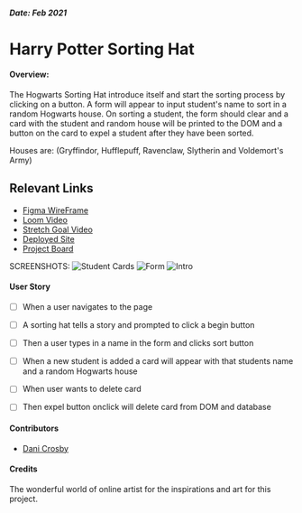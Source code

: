 ##### Date: Feb 2021

# Harry Potter Sorting Hat


#### Overview: 

The Hogwarts Sorting Hat introduce itself and start the sorting process by clicking on a button. A form will appear to input student's name to sort in a random Hogwarts house. On sorting a student, the form should clear and a card with the student and random house will be printed to the DOM and a button on the card to expel a student after they have been sorted.

Houses are: (Gryffindor, Hufflepuff, Ravenclaw, Slytherin and Voldemort's Army)

## Relevant Links
- [Figma WireFrame](https://user-images.githubusercontent.com/68397076/106543803-0e3e4500-64cc-11eb-89a9-1dd9df7b9539.png)
- [Loom Video](https://www.loom.com/share/048381d3772449e583a242804ce12cc1)
- [Stretch Goal Video](https://www.loom.com/share/11b17c2b59424b94bb53da2565ff699f)
- [Deployed Site](https://danicrosby-sorting-hat.netlify.app/)
- [Project Board](https://github.com/danicrosby/sorting-hat/projects/1)


SCREENSHOTS:
![Student Cards](https://user-images.githubusercontent.com/68397076/106971705-15a45f00-6715-11eb-8b7b-9360937f19e7.png)
![Form](https://user-images.githubusercontent.com/68397076/106971707-163cf580-6715-11eb-8639-46f2da11b557.png)
![Intro](https://user-images.githubusercontent.com/68397076/106971708-163cf580-6715-11eb-9726-bd4ae0cf9019.png)



#### User Story 

- [ ] When a user navigates to the page
- [ ]  A sorting hat tells a story and prompted to click a begin button
- [ ] Then a user types in a name in the form and clicks sort button 
- [ ] When a new student is added a card will appear with that students name  and a random Hogwarts house
- [ ] When user wants to delete card
- [ ] Then expel button onclick will delete card from DOM and database



#### Contributors
- [Dani Crosby](https://github.com/danicrosby)


#### Credits
The wonderful world of online artist for the inspirations and art for this project.
